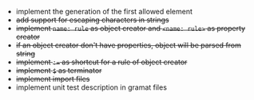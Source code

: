 - implement the generation of the first allowed element
- ~~add support for escaping characters in strings~~
- ~~implement `name: rule` as object creator and `<name: rule>` as property creator~~
- ~~if an object creator don't have properties, object will be parsed from string~~
- ~~implement `:=` as shortcut for a rule of object creator~~
- ~~implement `$` as terminator~~
- ~~implement import files~~
- implement unit test description in gramat files